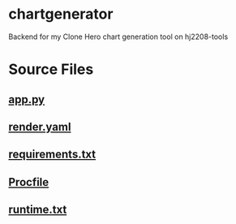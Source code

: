 # chartgenerator
Backend for my Clone Hero chart generation tool on hj2208-tools
# Source Files
## [app.py](https://github.com/hj2208/chartgenerator/blob/main/app.py) ##
## [render.yaml](https://github.com/hj2208/chartgenerator/blob/main/render.yaml) ##
## [requirements.txt](https://github.com/hj2208/chartgenerator/blob/main/requirements.txt) ##
## [Procfile](https://github.com/hj2208/chartgenerator/blob/main/Procfile) ##
## [runtime.txt](https://github.com/hj2208/chartgenerator/blob/main/runtime.txt) ##
